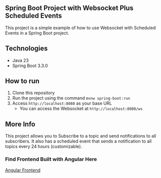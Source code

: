 ## Spring Boot Project with Websocket Plus Scheduled Events
This project is a simple example of how to use Websocket with Scheduled Events in a Spring Boot project.

## Technologies
- Java 23
- Spring Boot 3.3.0

## How to run
1. Clone this repository
2. Run the project using the command `mvnw spring-boot:run`
3. Access `http://localhost:8080` as your base URL
    - You can access the Websocket at `http://localhost:8080/ws`

## More Info
This project allows you to Subscribe to a topic and send notifications to all subscribers. It also has a scheduled event that sends a notification to all topics every 24 hours (customizable).

### Find Frontend Built with Angular Here
[Angular Frontend](https://github.com/MawuliB/websocket-notification.git)